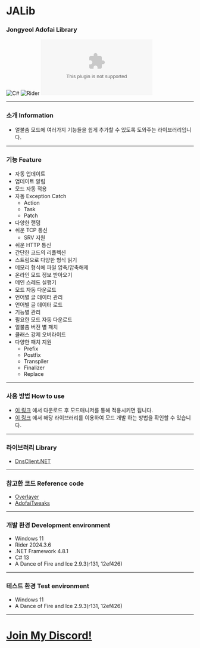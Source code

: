 # JALib
### Jongyeol Adofai Library
![C#](https://img.shields.io/badge/Lang-Csharp-c9c8e4.svg?&logo=csharp)
![Rider](https://img.shields.io/badge/IDE-Rider-c9c8e4.svg?&logo=rider)
![Download](https://img.shields.io/github/downloads/Jongye0l/JALib/JALib.zip)

---
### 소개 Information
* 얼불춤 모드에 여러가지 기능들을 쉽게 추가할 수 있도록 도와주는 라이브러리입니다.
---
### 기능 Feature
* 자동 업데이트
* 업데이트 알림
* 모드 자동 적용
* 자동 Exception Catch
  * Action
  * Task
  * Patch
* 다양한 랜덤
* 쉬운 TCP 통신
  * SRV 지원
* 쉬운 HTTP 통신
* 간단한 코드의 리플렉션
* 스트림으로 다양한 형식 읽기
* 메모리 형식에 파일 압축/압축해제
* 온라인 모드 정보 받아오기
* 메인 스레드 실행기
* 모드 자동 다운로드
* 언어별 글 데이터 관리
* 언어별 글 데이터 로드
* 기능별 관리
* 필요한 모드 자동 다운로드
* 얼불춤 버전 별 패치
* 클래스 강제 오버라이드
* 다양한 패치 지원
  * Prefix
  * Postfix
  * Transpiler
  * Finalizer
  * Replace
---
### 사용 방법 How to use
* [이 링크](https://github.com/Jongye0l/JALib/releases/latest) 에서 다운로드 후 모드매니저를 통해 적용시키면 됩니다.
* [이 링크](Document/DevelopGuide.md) 에서 해당 라이브러리를 이용하여 모드 개발 하는 방법을 확인할 수 있습니다.
---
### 라이브러리 Library
* [DnsClient.NET](https://github.com/MichaCo/DnsClient.NET)
---
### 참고한 코드 Reference code
* [Overlayer](https://github.com/c3nb/Overlayer/tree/2cdf95b13add797f9c274d5766786c24c54adb9f)
* [AdofaiTweaks](https://github.com/PizzaLovers007/AdofaiTweaks)
---
### 개발 환경 Development environment
* Windows 11
* Rider 2024.3.6
* .NET Framework 4.8.1
* C# 13
* A Dance of Fire and Ice 2.9.3(r131, 12ef426)
---
### 테스트 환경 Test environment
* Windows 11
* A Dance of Fire and Ice 2.9.3(r131, 12ef426)
---
# [Join My Discord!](https://discord.jongyeol.kr)
